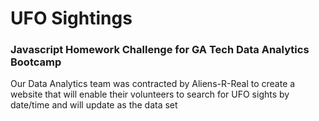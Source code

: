 # UFO Sightings
### Javascript Homework Challenge for GA Tech Data Analytics Bootcamp

Our Data Analytics team was contracted by Aliens-R-Real to create a website that will enable their volunteers to search for UFO sights by date/time and will update as the data set 


